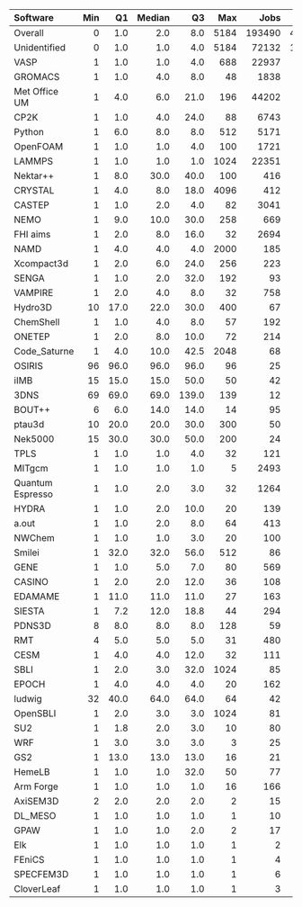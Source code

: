 | Software         |   Min |   Q1 |   Median |    Q3 |   Max |   Jobs |     Nodeh |   PercentUse |       kWh |   PercentEnergy |   Users |   Projects |
|:-----------------|------:|-----:|---------:|------:|------:|-------:|----------:|-------------:|----------:|----------------:|--------:|-----------:|
| Overall          |     0 |  1.0 |      2.0 |   8.0 |  5184 | 193490 | 4314020.3 |        100.0 | 1535779.4 |           100.0 |     856 |        131 |
| Unidentified     |     0 |  1.0 |      1.0 |   4.0 |  5184 |  72132 | 1544355.2 |         35.8 |  531106.8 |            34.6 |     753 |        123 |
| VASP             |     1 |  1.0 |      1.0 |   4.0 |   688 |  22937 |  934285.8 |         21.7 |  320162.3 |            20.8 |     137 |         16 |
| GROMACS          |     1 |  1.0 |      4.0 |   8.0 |    48 |   1838 |  198208.3 |          4.6 |   96377.5 |             6.3 |      46 |          8 |
| Met Office UM    |     1 |  4.0 |      6.0 |  21.0 |   196 |  44202 |  182318.2 |          4.2 |   73107.4 |             4.8 |      30 |          4 |
| CP2K             |     1 |  1.0 |      4.0 |  24.0 |    88 |   6743 |  163561.2 |          3.8 |   57743.6 |             3.8 |      52 |         12 |
| Python           |     1 |  6.0 |      8.0 |   8.0 |   512 |   5171 |  161450.0 |          3.7 |   46360.3 |             3.0 |      55 |         25 |
| OpenFOAM         |     1 |  1.0 |      1.0 |   4.0 |   100 |   1721 |  108013.9 |          2.5 |   38005.6 |             2.5 |      44 |         13 |
| LAMMPS           |     1 |  1.0 |      1.0 |   1.0 |  1024 |  22351 |  106459.4 |          2.5 |   44453.6 |             2.9 |      53 |         21 |
| Nektar++         |     1 |  8.0 |     30.0 |  40.0 |   100 |    416 |   92904.9 |          2.2 |   30611.9 |             2.0 |       9 |          3 |
| CRYSTAL          |     1 |  4.0 |      8.0 |  18.0 |  4096 |    412 |   85462.8 |          2.0 |   28373.5 |             1.8 |       8 |          4 |
| CASTEP           |     1 |  1.0 |      2.0 |   4.0 |    82 |   3041 |   81769.4 |          1.9 |   29925.8 |             1.9 |      48 |          8 |
| NEMO             |     1 |  9.0 |     10.0 |  30.0 |   258 |    669 |   81240.2 |          1.9 |   25354.6 |             1.7 |      21 |          2 |
| FHI aims         |     1 |  2.0 |      8.0 |  16.0 |    32 |   2694 |   65729.1 |          1.5 |   24082.9 |             1.6 |      18 |          3 |
| NAMD             |     1 |  4.0 |      4.0 |   4.0 |  2000 |    185 |   45367.3 |          1.1 |   20430.4 |             1.3 |       8 |          6 |
| Xcompact3d       |     1 |  2.0 |      6.0 |  24.0 |   256 |    223 |   40441.2 |          0.9 |   14358.3 |             0.9 |      11 |          6 |
| SENGA            |     1 |  1.0 |      2.0 |  32.0 |   192 |     93 |   33146.9 |          0.8 |   17419.8 |             1.1 |       5 |          3 |
| VAMPIRE          |     1 |  2.0 |      4.0 |   8.0 |    32 |    758 |   32736.3 |          0.8 |   11795.3 |             0.8 |      10 |          3 |
| Hydro3D          |    10 | 17.0 |     22.0 |  30.0 |   400 |     67 |   31216.9 |          0.7 |   10657.2 |             0.7 |       6 |          3 |
| ChemShell        |     1 |  1.0 |      4.0 |   8.0 |    57 |    192 |   30423.8 |          0.7 |   11362.7 |             0.7 |      10 |          3 |
| ONETEP           |     1 |  2.0 |      8.0 |  10.0 |    72 |    214 |   28390.1 |          0.7 |    9402.9 |             0.6 |       9 |          2 |
| Code_Saturne     |     1 |  4.0 |     10.0 |  42.5 |  2048 |     68 |   28333.4 |          0.7 |    9484.7 |             0.6 |       7 |          3 |
| OSIRIS           |    96 | 96.0 |     96.0 |  96.0 |    96 |     25 |   25459.0 |          0.6 |    8392.2 |             0.5 |       2 |          2 |
| iIMB             |    15 | 15.0 |     15.0 |  50.0 |    50 |     42 |   24378.5 |          0.6 |    9734.1 |             0.6 |       2 |          2 |
| 3DNS             |    69 | 69.0 |     69.0 | 139.0 |   139 |     12 |   21044.4 |          0.5 |    7028.7 |             0.5 |       1 |          1 |
| BOUT++           |     6 |  6.0 |     14.0 |  14.0 |    14 |     95 |   20867.5 |          0.5 |    7715.1 |             0.5 |       1 |          1 |
| ptau3d           |    10 | 20.0 |     20.0 |  30.0 |   300 |     50 |   16360.9 |          0.4 |    4856.9 |             0.3 |       1 |          1 |
| Nek5000          |    15 | 30.0 |     30.0 |  50.0 |   200 |     24 |   15455.0 |          0.4 |    6113.4 |             0.4 |       3 |          3 |
| TPLS             |     1 |  1.0 |      1.0 |   4.0 |    32 |    121 |   14156.5 |          0.3 |    5995.8 |             0.4 |       3 |          2 |
| MITgcm           |     1 |  1.0 |      1.0 |   1.0 |     5 |   2493 |   13046.1 |          0.3 |    4720.8 |             0.3 |      13 |          3 |
| Quantum Espresso |     1 |  1.0 |      2.0 |   3.0 |    32 |   1264 |   10264.1 |          0.2 |    4361.4 |             0.3 |      22 |          5 |
| HYDRA            |     1 |  1.0 |      2.0 |  10.0 |    20 |    139 |    8148.2 |          0.2 |    2630.2 |             0.2 |       5 |          4 |
| a.out            |     1 |  1.0 |      2.0 |   8.0 |    64 |    413 |    8017.8 |          0.2 |    3096.0 |             0.2 |      12 |          7 |
| NWChem           |     1 |  1.0 |      1.0 |   3.0 |    20 |    100 |    7369.5 |          0.2 |     456.4 |             0.0 |      10 |          5 |
| Smilei           |     1 | 32.0 |     32.0 |  56.0 |   512 |     86 |    6755.5 |          0.2 |    2010.8 |             0.1 |       5 |          2 |
| GENE             |     1 |  1.0 |      5.0 |   7.0 |    80 |    569 |    6242.2 |          0.1 |    2558.6 |             0.2 |      10 |          4 |
| CASINO           |     1 |  2.0 |      2.0 |  12.0 |    36 |    108 |    6154.9 |          0.1 |    2676.2 |             0.2 |       3 |          2 |
| EDAMAME          |     1 | 11.0 |     11.0 |  11.0 |    27 |    163 |    5900.4 |          0.1 |    2144.2 |             0.1 |       2 |          1 |
| SIESTA           |     1 |  7.2 |     12.0 |  18.8 |    44 |    294 |    5601.5 |          0.1 |    2064.3 |             0.1 |       2 |          2 |
| PDNS3D           |     8 |  8.0 |      8.0 |   8.0 |   128 |     59 |    4123.0 |          0.1 |    1704.8 |             0.1 |       2 |          1 |
| RMT              |     4 |  5.0 |      5.0 |   5.0 |    31 |    480 |    3020.1 |          0.1 |    1023.4 |             0.1 |       4 |          1 |
| CESM             |     1 |  4.0 |      4.0 |  12.0 |    32 |    111 |    3007.1 |          0.1 |    1061.0 |             0.1 |       4 |          1 |
| SBLI             |     1 |  2.0 |      3.0 |  32.0 |  1024 |     85 |    2882.0 |          0.1 |    1161.7 |             0.1 |       4 |          3 |
| EPOCH            |     1 |  4.0 |      4.0 |   4.0 |    20 |    162 |    2773.4 |          0.1 |    1049.7 |             0.1 |       6 |          2 |
| ludwig           |    32 | 40.0 |     64.0 |  64.0 |    64 |     42 |    2769.6 |          0.1 |     911.5 |             0.1 |       1 |          1 |
| OpenSBLI         |     1 |  2.0 |      3.0 |   3.0 |  1024 |     81 |    2172.3 |          0.1 |     886.0 |             0.1 |       3 |          2 |
| SU2              |     1 |  1.8 |      2.0 |   3.0 |    10 |     80 |    2132.7 |          0.0 |     814.2 |             0.1 |       3 |          1 |
| WRF              |     1 |  3.0 |      3.0 |   3.0 |     3 |     25 |    1559.6 |          0.0 |     624.2 |             0.0 |       2 |          2 |
| GS2              |     1 | 13.0 |     13.0 |  13.0 |    16 |     21 |     334.1 |          0.0 |     139.3 |             0.0 |       2 |          2 |
| HemeLB           |     1 |  1.0 |      1.0 |  32.0 |    50 |     77 |     226.3 |          0.0 |     106.5 |             0.0 |       6 |          4 |
| Arm Forge        |     1 |  1.0 |      1.0 |   1.0 |    16 |    166 |      60.5 |          0.0 |      16.9 |             0.0 |      10 |          7 |
| AxiSEM3D         |     2 |  2.0 |      2.0 |   2.0 |     2 |     15 |      40.0 |          0.0 |      15.2 |             0.0 |       1 |          1 |
| DL_MESO          |     1 |  1.0 |      1.0 |   1.0 |     1 |     10 |      25.4 |          0.0 |       9.1 |             0.0 |       1 |          1 |
| GPAW             |     1 |  1.0 |      1.0 |   2.0 |     2 |     17 |      15.6 |          0.0 |       6.0 |             0.0 |       2 |          2 |
| Elk              |     1 |  1.0 |      1.0 |   1.0 |     1 |      2 |      10.7 |          0.0 |       3.2 |             0.0 |       1 |          1 |
| FEniCS           |     1 |  1.0 |      1.0 |   1.0 |     1 |      4 |       3.8 |          0.0 |       0.9 |             0.0 |       1 |          1 |
| SPECFEM3D        |     1 |  1.0 |      1.0 |   1.0 |     1 |      6 |       0.3 |          0.0 |       0.1 |             0.0 |       2 |          1 |
| CloverLeaf       |     1 |  1.0 |      1.0 |   1.0 |     1 |      3 |       0.0 |          0.0 |       0.0 |             0.0 |       1 |          1 |